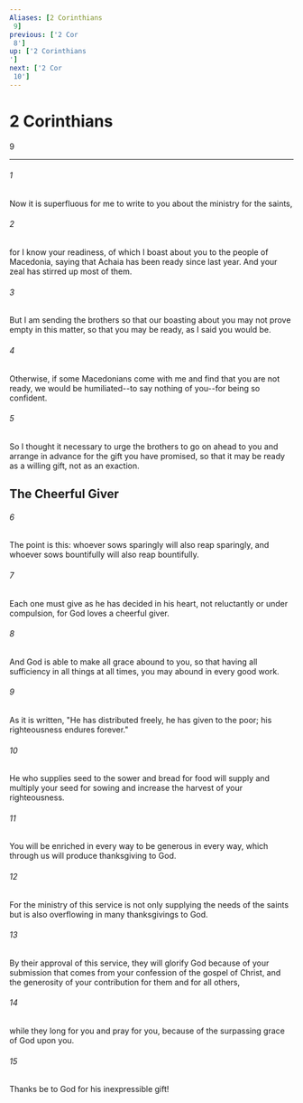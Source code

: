 ```yaml
---
Aliases: [2 Corinthians 9]
previous: ['2 Cor 8']
up: ['2 Corinthians']
next: ['2 Cor 10']
---
```

# 2 Corinthians 9

***
 

###### 1 
Now it is superfluous for me to write to you about the ministry for the saints,  

###### 2 
for I know your readiness, of which I boast about you to the people of Macedonia, saying that Achaia has been ready since last year. And your zeal has stirred up most of them.  

###### 3 
But I am sending the brothers so that our boasting about you may not prove empty in this matter, so that you may be ready, as I said you would be.  

###### 4 
Otherwise, if some Macedonians come with me and find that you are not ready, we would be humiliated--to say nothing of you--for being so confident.  

###### 5 
So I thought it necessary to urge the brothers to go on ahead to you and arrange in advance for the gift you have promised, so that it may be ready as a willing gift, not as an exaction.  ## The Cheerful Giver  

###### 6 
The point is this: whoever sows sparingly will also reap sparingly, and whoever sows bountifully will also reap bountifully.  

###### 7 
Each one must give as he has decided in his heart, not reluctantly or under compulsion, for God loves a cheerful giver.  

###### 8 
And God is able to make all grace abound to you, so that having all sufficiency in all things at all times, you may abound in every good work.  

###### 9 
As it is written, "He has distributed freely, he has given to the poor;  his righteousness endures forever."  

###### 10 
He who supplies seed to the sower and bread for food will supply and multiply your seed for sowing and increase the harvest of your righteousness.  

###### 11 
You will be enriched in every way to be generous in every way, which through us will produce thanksgiving to God.  

###### 12 
For the ministry of this service is not only supplying the needs of the saints but is also overflowing in many thanksgivings to God.  

###### 13 
By their approval of this service, they will glorify God because of your submission that comes from your confession of the gospel of Christ, and the generosity of your contribution for them and for all others,  

###### 14 
while they long for you and pray for you, because of the surpassing grace of God upon you.  

###### 15 
Thanks be to God for his inexpressible gift!
